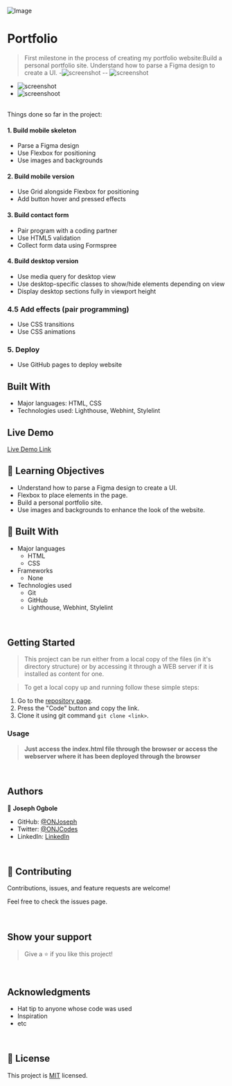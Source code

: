 ![Image](https://img.shields.io/badge/Microverse-blueviolet)
# Portfolio
> First milestone in the process of creating my portfolio website:Build a personal portfolio site.
> Understand how to parse a Figma design to create a UI.
-![screenshot](/images/mobile_preview_v.1.0.png)
-- ![screenshot](/images/mobile-preview-v2.png)
- ![screenshot](/images/mobile-version-preview-v3.png)
- ![screenshoot](/images/mobile-preview_v4.png)
<br/>
Things done so far in the project:

#### 1. Build mobile skeleton

* Parse a Figma design
* Use Flexbox for positioning
* Use images and backgrounds

#### 2. Build mobile version

* Use Grid alongside Flexbox for positioning
* Add button hover and pressed effects

#### 3. Build contact form

* Pair program with a coding partner
* Use HTML5 validation
* Collect form data using Formspree

#### 4. Build desktop version

* Use media query for desktop view
* Use desktop-specific classes to show/hide elements depending on view
* Display desktop sections fully in viewport height

### 4.5 Add effects (pair programming)

* Use CSS transitions
* Use CSS animations

### 5. Deploy

* Use GitHub pages to deploy website

## Built With

- Major languages: HTML, CSS
- Technologies used: Lighthouse, Webhint, Stylelint

## Live Demo

[Live Demo Link](https://onjoseph.github.io/Joseph-Portfolio/)


## :blue_book: Learning Objectives

- Understand how to parse a Figma design to create a UI.
- Flexbox to place elements in the page.
- Build a personal portfolio site.
- Use images and backgrounds to enhance the look of the website.

## :hammer: Built With

- Major languages
    - HTML
    - CSS
- Frameworks
    - None
- Technologies used
    - Git 
    - GitHub
    - Lighthouse, Webhint, Stylelint
<br/>

## Getting Started

> This project can be run either from a local copy of the files (in it's directory structure) or by accessing it through a WEB server if it is installed as content for one.

 
> To get a local copy up and running follow these simple steps:

1. Go to the [repository page](https://github.com/ONJoseph/Joseph-Portfolio.git).
2. Press the "Code" button and copy the link.
3. Clone it using git command `git clone <link>`.


### Usage

> **Just access the index.html file through the browser or access the webserver where it has been deployed through the browser**

<br/>

## Authors

&#x1f464; **Joseph Ogbole**

- GitHub: [@ONJoseph](https://github.com/ONJoseph)
- Twitter: [@ONJCodes](https://twitter.com/ONJCodes)
- LinkedIn: [LinkedIn](https://linkedin.com/in/o-n-joseph)

<br/>

## &#x1f91d; Contributing

Contributions, issues, and feature requests are welcome!

Feel free to check the issues page<!--[issues page](../../issues/)-->.

<br/>

## Show your support

> Give a &#x2B50; if you like this project!

<br/>

## Acknowledgments

- Hat tip to anyone whose code was used
- Inspiration
- etc

<br/>

## &#x1F4DD; License

This project is [MIT](./MIT.md) licensed.
